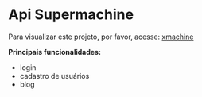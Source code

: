 # Api Supermachine
Para visualizar este projeto, por favor, acesse: [xmachine](https://xmachine.herokuapp.com)

**Principais funcionalidades:**
* login
* cadastro de usuários
* blog

